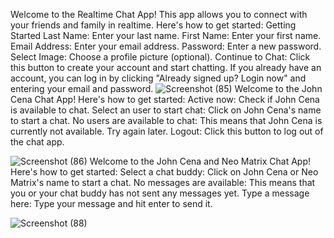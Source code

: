 Welcome to the Realtime Chat App! This app allows you to connect with your friends and family in realtime. Here's how to get started:
Getting Started
Last Name: Enter your last name.
First Name: Enter your first name.
Email Address: Enter your email address.
Password: Enter a new password.
Select Image: Choose a profile picture (optional).
Continue to Chat: Click this button to create your account and start chatting.
If you already have an account, you can log in by clicking "Already signed up? Login now" and entering your email and password.
![Screenshot (85)](https://github.com/abhisharma9876/chat-app/assets/86251863/c68e93b2-90a9-4ea5-ae41-2b9e8e8fdf5a)
Welcome to the John Cena Chat App! Here's how to get started:
Active now: Check if John Cena is available to chat.
Select an user to start chat: Click on John Cena's name to start a chat.
No users are available to chat: This means that John Cena is currently not available. Try again later.
Logout: Click this button to log out of the chat app.

![Screenshot (86)](https://github.com/abhisharma9876/chat-app/assets/86251863/c532c390-bac2-43a9-9a04-ab30a7fde14b)
Welcome to the John Cena and Neo Matrix Chat App! Here's how to get started:
Select a chat buddy: Click on John Cena or Neo Matrix's name to start a chat.
No messages are available: This means that you or your chat buddy has not sent any messages yet.
Type a message here: Type your message and hit enter to send it.

![Screenshot (88)](https://github.com/abhisharma9876/chat-app/assets/86251863/9ba76805-ea6d-4410-ac4f-47890be604d5)
